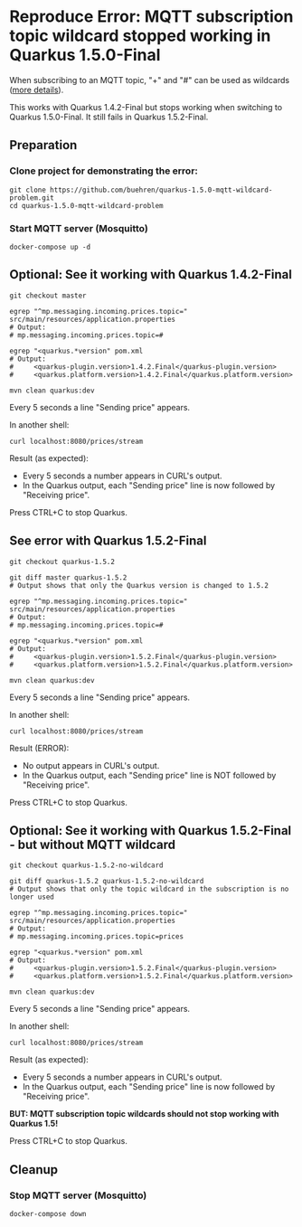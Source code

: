 # Reproduce Error: MQTT subscription topic wildcard stopped working in Quarkus 1.5.0-Final 

When subscribing to an MQTT topic, "+" and "#" can be used as wildcards ([more details](https://mosquitto.org/man/mqtt-7.html)).

This works with Quarkus 1.4.2-Final but stops working when switching to Quarkus 1.5.0-Final. 
It still fails in Quarkus 1.5.2-Final.

## Preparation

### Clone project for demonstrating the error:
```
git clone https://github.com/buehren/quarkus-1.5.0-mqtt-wildcard-problem.git
cd quarkus-1.5.0-mqtt-wildcard-problem
```

### Start MQTT server (Mosquitto)
```
docker-compose up -d
```


## Optional: See it working with Quarkus 1.4.2-Final
```
git checkout master

egrep "^mp.messaging.incoming.prices.topic=" src/main/resources/application.properties
# Output:
# mp.messaging.incoming.prices.topic=#

egrep "<quarkus.*version" pom.xml
# Output:
#     <quarkus-plugin.version>1.4.2.Final</quarkus-plugin.version>
#     <quarkus.platform.version>1.4.2.Final</quarkus.platform.version>

mvn clean quarkus:dev
```
Every 5 seconds a line "Sending price" appears.

In another shell:
```
curl localhost:8080/prices/stream
```

Result (as expected):
* Every 5 seconds a number appears in CURL's output.
* In the Quarkus output, each "Sending price" line is now followed by "Receiving price".

Press CTRL+C to stop Quarkus.


## See error with Quarkus 1.5.2-Final
```
git checkout quarkus-1.5.2

git diff master quarkus-1.5.2
# Output shows that only the Quarkus version is changed to 1.5.2

egrep "^mp.messaging.incoming.prices.topic=" src/main/resources/application.properties
# Output:
# mp.messaging.incoming.prices.topic=#

egrep "<quarkus.*version" pom.xml
# Output:
#     <quarkus-plugin.version>1.5.2.Final</quarkus-plugin.version>
#     <quarkus.platform.version>1.5.2.Final</quarkus.platform.version>

mvn clean quarkus:dev
```
Every 5 seconds a line "Sending price" appears.

In another shell:
```
curl localhost:8080/prices/stream
```

Result (ERROR):
* No output appears in CURL's output.
* In the Quarkus output, each "Sending price" line is NOT followed by "Receiving price".

Press CTRL+C to stop Quarkus.


## Optional: See it working with Quarkus 1.5.2-Final - but without MQTT wildcard
```
git checkout quarkus-1.5.2-no-wildcard

git diff quarkus-1.5.2 quarkus-1.5.2-no-wildcard
# Output shows that only the topic wildcard in the subscription is no longer used

egrep "^mp.messaging.incoming.prices.topic=" src/main/resources/application.properties
# Output:
# mp.messaging.incoming.prices.topic=prices

egrep "<quarkus.*version" pom.xml
# Output:
#     <quarkus-plugin.version>1.5.2.Final</quarkus-plugin.version>
#     <quarkus.platform.version>1.5.2.Final</quarkus.platform.version>

mvn clean quarkus:dev
```
Every 5 seconds a line "Sending price" appears.

In another shell:
```
curl localhost:8080/prices/stream
```

Result (as expected):
* Every 5 seconds a number appears in CURL's output.
* In the Quarkus output, each "Sending price" line is now followed by "Receiving price".

**BUT: MQTT subscription topic wildcards should not stop working with Quarkus 1.5!**

Press CTRL+C to stop Quarkus.

## Cleanup

### Stop MQTT server (Mosquitto)
```
docker-compose down
```
